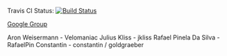 Travis CI Status: [![Build Status](https://travis-ci.org/ProPra16/programmierpraktikum-abschlussprojekt-h4up1s4ach3-z4h13n-1m-n4m3n.svg?branch=master)](https://travis-ci.org/ProPra16/programmierpraktikum-abschlussprojekt-h4up1s4ach3-z4h13n-1m-n4m3n)

[Google Group](https://groups.google.com/forum/#!forum/h4up1s4ach3-z4h13n-1m-n4m3n)


Aron Weisermann - Velomaniac
Julius Kliss - jkliss
Rafael Pinela Da Silva - RafaelPin
Constantin - constantin / goldgraeber
